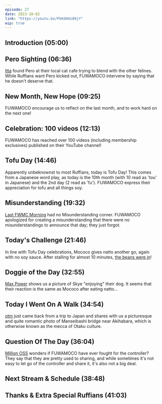 ```yaml
---
episode: 27
date: 2023-10-02
link: "https://youtu.be/PkKdHUz89jY"
wip: true
---
```


## Introduction (05:00)

## Pero Sighting (06:36)

[Itta](https://twitter.com/Itta12065/status/1707447872021790981) found Pero at their local cat cafe trying to blend with the other felines. While Ruffians want Pero kicked out, FUWAMOCO intervene by saying that he doesn't deserve that.

## New Month, New Hope (09:25)

FUWAMOCO encourage us to reflect on the last month, and to work hard on the next one!

## Celebration: 100 videos (12:13)

FUWAMOCO has reached over 100 videos (including membership exclusives) published on their YouTube channel!

## Tofu Day (14:46)

Apparently unbeknownst to most Ruffians, today is Tofu Day! This comes from a Japanese word play, as today is the 10th month (with 10 read as 'tou' in Japanese) and the 2nd day (2 read as 'fu'). FUWAMOCO express their appreciation for tofu and all things soy.

## Misunderstanding (19:32)

[Last FWMC Morning](https://youtu.be/A844xQnE97A) had no Misunderstanding corner. FUWAMOCO apologized for creating a misunderstanding that there were no misunderstandings to announce that day; they just forgot.

## Today's Challenge (21:46)

In line with Tofu Day celebrations, Mococo gives natto another go, again with no soy sauce. After stalling for almost 10 minutes, [the beans were in](https://youtu.be/PkKdHUz89jY?t=1870)!

## Doggie of the Day (32:55)

[Max Power](https://twitter.com/MaxPowe65865644/status/1707163920425705773) shows us a picture of Skye "enjoying" their dog. It seems that their reaction is the same as Mococo after eating natto…

## Today I Went On A Walk (34:54)

[otm](https://twitter.com/otm_ch_/status/1707413401948114989) just came back from a trip to Japan and shares with us a picturesque and quite romantic photo of Manseibashi bridge near Akihabara, which is otherwise known as the mecca of Otaku culture.

## Question Of The Day (36:04)

[Million OSS](https://twitter.com/MillionOss/status/1707624052406546845) wonders if FUWAMOCO have ever fought for the controller? They say that they are pretty used to sharing, and while sometimes it's not easy to let go of the controller and share it, it's also not a big deal.

## Next Stream & Schedule (38:48)

## Thanks & Extra Special Ruffians (41:03)
